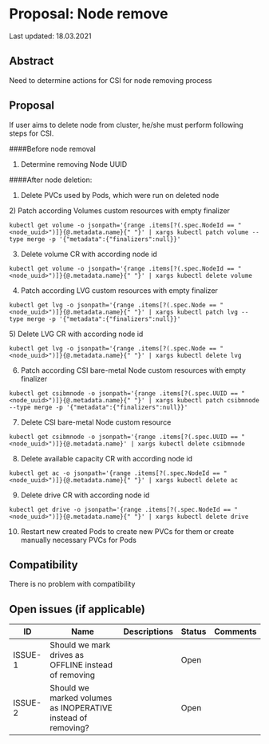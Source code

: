 # Proposal: Node remove

Last updated: 18.03.2021

## Abstract

Need to determine actions for CSI for node removing process

## Proposal

If user aims to delete node from cluster, he/she must perform following steps for CSI.  

####Before node removal
1) Determine removing Node UUID 

####After node deletion: 
1) Delete PVCs used by Pods, which were run on deleted node

2) Patch according Volumes custom resources with empty finalizer  
```
kubectl get volume -o jsonpath='{range .items[?(.spec.NodeId == "<node_uuid>")]}{@.metadata.name}{" "}' | xargs kubectl patch volume --type merge -p '{"metadata":{"finalizers":null}}'
```
3) Delete volume CR with according node id
```
kubectl get volume -o jsonpath='{range .items[?(.spec.NodeId == "<node_uuid>")]}{@.metadata.name}{" "}' | xargs kubectl delete volume
```
4) Patch according LVG custom resources with empty finalizer
```
kubectl get lvg -o jsonpath='{range .items[?(.spec.Node == "<node_uuid>")]}{@.metadata.name}{" "}' | xargs kubectl patch lvg --type merge -p '{"metadata":{"finalizers":null}}'
```
5) Delete LVG CR with according node id
```
kubectl get lvg -o jsonpath='{range .items[?(.spec.Node == "<node_uuid>")]}{@.metadata.name}{" "}' | xargs kubectl delete lvg
```
6) Patch according CSI bare-metal Node custom resources with empty finalizer
``` 
kubectl get csibmnode -o jsonpath='{range .items[?(.spec.UUID == "<node_uuid>")]}{@.metadata.name}{" "}' | xargs kubectl patch csibmnode --type merge -p '{"metadata":{"finalizers":null}}'
```
7) Delete CSI bare-metal Node custom resource
``` 
kubectl get csibmnode -o jsonpath='{range .items[?(.spec.UUID == "<node_uuid>")]}{@.metadata.name}' | xargs kubectl delete csibmnode
```
8) Delete available capacity CR with according node id
``` 
kubectl get ac -o jsonpath='{range .items[?(.spec.NodeId == "<node_uuid>")]}{@.metadata.name}{" "}' | xargs kubectl delete ac
```
9) Delete drive CR with according node id 
``` 
kubectl get drive -o jsonpath='{range .items[?(.spec.NodeId == "<node_uuid>")]}{@.metadata.name}{" "}' | xargs kubectl delete drive
```
10) Restart new created Pods to create new PVCs for them or create manually necessary PVCs for Pods

## Compatibility

There is no problem with compatibility

## Open issues (if applicable)

ID | Name | Descriptions | Status | Comments
---| -----| -------------| ------ | --------
ISSUE-1 | Should we mark drives as OFFLINE instead of removing  |  | Open  |   
ISSUE-2 | Should we marked volumes as INOPERATIVE instead of removing?  |  | Open  |   
